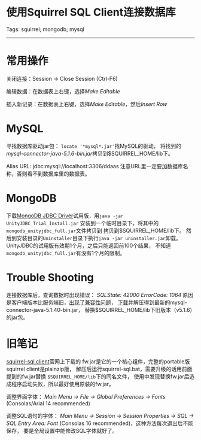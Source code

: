 # 使用Squirrel SQL Client连接数据库
Tags: squirrel; mongodb; mysql

------

# 常用操作

关闭连接：Session -> Close Session (Ctrl-F6)

编辑数据：在数据表上右键，选择*Make Editable*

插入新记录：在数据表上右键，选择*Make Editable*，然后*Insert Row*

# MySQL

寻找数据库驱动jar包：
`locate '*mysql*.jar'`找MySQL的驱动，
将找到的*mysql-connector-java-5.1.6-bin.jar*拷贝到$SQUIRREL_HOME/lib下。

Alias URL: jdbc:mysql://localhost:3306/ddaas
注意URL里一定要加数据库名称，否则看不到数据库里的数据表。

# MongoDB

下载[MongoDB JDBC Driver][3]试用版，用`java -jar UnityJDBC_Trial_Install.jar`
安装到一个临时目录下，将其中的`mongodb_unityjdbc_full.jar`文件拷贝到
拷贝到$SQUIRREL_HOME/lib下。
然后到安装目录的`Uninstaller`目录下执行`java -jar uninstaller.jar`卸载。
UnityJDBC的试用版有效期1个月，之后只能返回前100个结果，
不知道`mongodb_unityjdbc_full.jar`有没有1个月的限制。

# Trouble Shooting

连接数据库后，查询数据时出现错误： *SQLState:  42000 ErrorCode: 1064*
原因是客户端版本比服务端旧，[出现了兼容性问题][1]，
[下载][2]并解压得到最新的mysql-connector-java-5.1.40-bin.jar，
替换$SQUIRREL_HOME/lib下旧版本（v5.1.6）的jar包。

# 旧笔记

[squirrel-sql client](http://sourceforge.net/projects/squirrel-sql/)官网上下载的
fw.jar是它的一个核心组件，完整的portable版squirrel client是plainzip版，
解压后运行squirrel-sql.bat，需要升级的话用前面提到的fw.jar替换
`$SQUIRREL_HOME/lib`下的同名文件，
使用中发现替换fw.jar后造成程序启动失败，所以最好使用原装的fw.jar。

调整界面字体：
*Main Menu -> File -> Global Preferences -> Fonts* (Consolas/Arial 14 recommended)

调整SQL语句的字体：
*Main Menu -> Session -> Session Properties -> SQL -> SQL Entry Area: Font*
(Consolas 16 recommended)，这种方法每次退出后不能保存，
要是全局设置中能修改SQL字体就好了。

[1]: http://stackoverflow.com/questions/15113707/error-code-1064-sql-state-42000-you-have-an-error-in-your-sql-syntax
[2]: https://dev.mysql.com/downloads/connector/j/
[3]: http://www.unityjdbc.com/mongojdbc/mongo_jdbc.php
